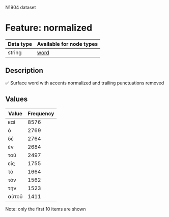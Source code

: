 <p>N1904 dataset</p>

<h1>Feature: normalized</h1>

<table>
<thead>
<tr>
  <th>Data type</th>
  <th>Available for node types</th>
</tr>
</thead>
<tbody>
<tr>
  <td>string</td>
  <td><A HREF="featurebynodetype.md#word">word</A></td>
</tr>
</tbody>
</table>

<h2>Description</h2>

<p>✅ Surface word with accents normalized and trailing punctuations removed</p>

<h2>Values</h2>

<table>
<thead>
<tr>
  <th>Value</th>
  <th>Frequency</th>
</tr>
</thead>
<tbody>
<tr>
  <td>καί</td>
  <td>8576</td>
</tr>
<tr>
  <td>ὁ</td>
  <td>2769</td>
</tr>
<tr>
  <td>δέ</td>
  <td>2764</td>
</tr>
<tr>
  <td>ἐν</td>
  <td>2684</td>
</tr>
<tr>
  <td>τοῦ</td>
  <td>2497</td>
</tr>
<tr>
  <td>εἰς</td>
  <td>1755</td>
</tr>
<tr>
  <td>τό</td>
  <td>1664</td>
</tr>
<tr>
  <td>τόν</td>
  <td>1562</td>
</tr>
<tr>
  <td>τήν</td>
  <td>1523</td>
</tr>
<tr>
  <td>αὐτοῦ</td>
  <td>1411</td>
</tr>
</tbody>
</table>

<p>Note: only the first 10 items are shown</p>
